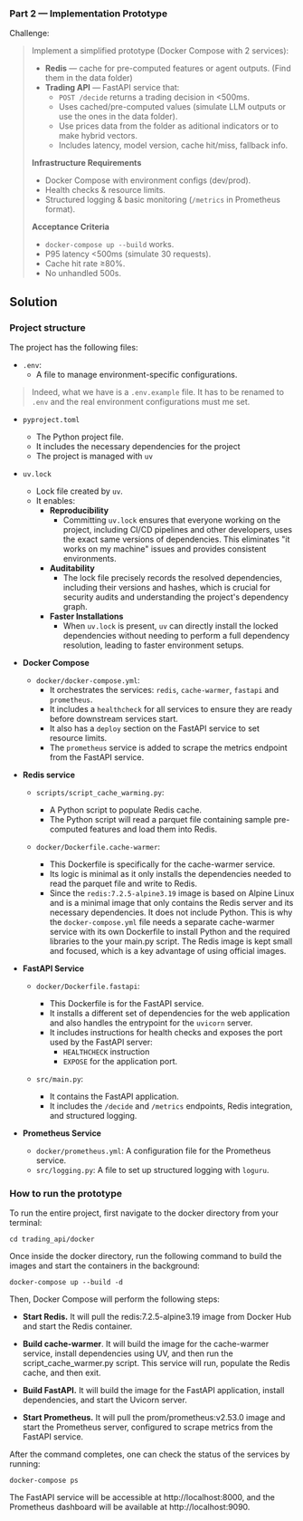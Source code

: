### Part 2 — Implementation Prototype

Challenge:

> Implement a simplified prototype (Docker Compose with 2 services):
>  
> - **Redis** — cache for pre-computed features or agent outputs.  (Find them in the data folder)
> - **Trading API** — FastAPI service that:  
>   - `POST /decide` returns a trading decision in <500ms.  
>   - Uses cached/pre-computed values (simulate LLM outputs or use the ones in the data folder).
>   - Use prices data from the folder as aditional indicators or to make hybrid vectors.
>   - Includes latency, model version, cache hit/miss, fallback info.
> 
> **Infrastructure Requirements**
> - Docker Compose with environment configs (dev/prod).  
> - Health checks & resource limits.  
> - Structured logging & basic monitoring (`/metrics` in Prometheus format).
>  
> **Acceptance Criteria**
> - `docker-compose up --build` works.  
> - P95 latency <500ms (simulate 30 requests).  
> - Cache hit rate ≥80%.  
> - No unhandled 500s.

## Solution

### Project structure

The project has the following files:

- `.env`:
  - A file to manage environment-specific configurations.

> Indeed, what we have is a `.env.example` file. It has to be renamed to `.env` and the real environment configurations must me set.

- `pyproject.toml`
  - The Python project file.
  - It includes the necessary dependencies for the project
  - The project is managed with `uv`

- `uv.lock`
  - Lock file created by `uv`.
  - It enables:
    - **Reproducibility**
      - Committing `uv.lock` ensures that everyone working on the project, including CI/CD pipelines and other developers, uses the exact same versions of dependencies. This eliminates "it works on my machine" issues and provides consistent environments.
    - **Auditability**
      - The lock file precisely records the resolved dependencies, including their versions and hashes, which is crucial for security audits and understanding the project's dependency graph.
    - **Faster Installations**
      - When `uv.lock` is present, `uv` can directly install the locked dependencies without needing to perform a full dependency resolution, leading to faster environment setups.

- **Docker Compose**

  - `docker/docker-compose.yml`:
    - It orchestrates the services: `redis`, `cache-warmer`, `fastapi` and `prometheus`.
    - It includes a `healthcheck` for all services to ensure they are ready before downstream services start.
    - It also has a `deploy` section on the FastAPI service to set resource limits.
    - The `prometheus` service is added to scrape the metrics endpoint from the FastAPI service.

- **Redis service**

  - `scripts/script_cache_warming.py`:
    - A Python script to populate Redis cache.
    - The Python script will read a parquet file containing sample pre-computed features and load them into Redis.
  
  -  `docker/Dockerfile.cache-warmer`:
     - This Dockerfile is specifically for the cache-warmer service.
     - Its logic is minimal as it only installs the dependencies needed to read the parquet file and write to Redis.
     -  Since the `redis:7.2.5-alpine3.19` image is based on Alpine Linux and is a minimal image that only contains the Redis server and its necessary dependencies. It does not include Python. This is why the `docker-compose.yml` file needs a separate cache-warmer service with its own Dockerfile to install Python and the required libraries to the your main.py script. The Redis image is kept small and focused, which is a key advantage of using official images.


- **FastAPI Service**

  - `docker/Dockerfile.fastapi`:
    - This Dockerfile is for the FastAPI service.
    - It installs a different set of dependencies for the web application and also handles the entrypoint for the `uvicorn` server.
    - It includes instructions for health checks and exposes the port used by the FastAPI server:
      - `HEALTHCHECK` instruction
      - `EXPOSE` for the application port.

  - `src/main.py`:
    - It contains the FastAPI application.
    - It includes the `/decide` and `/metrics` endpoints, Redis integration, and structured logging.

- **Prometheus Service**

  - `docker/prometheus.yml`: A configuration file for the Prometheus service.
  - `src/logging.py`: A file to set up structured logging with `loguru`.


### How to run the prototype

To run the entire project, first navigate to the docker directory from your terminal:

```shell
cd trading_api/docker
```

Once inside the docker directory, run the following command to build the images and start the containers in the background:

```shell
docker-compose up --build -d
```

Then, Docker Compose will perform the following steps:

- **Start Redis.** It will pull the redis:7.2.5-alpine3.19 image from Docker Hub and start the Redis container.

- **Build cache-warmer**. It will build the image for the cache-warmer service, install dependencies using UV, and then run the script_cache_warmer.py script. This service will run, populate the Redis cache, and then exit.

- **Build FastAPI.** It will build the image for the FastAPI application, install dependencies, and start the Uvicorn server.

- **Start Prometheus.** It will pull the prom/prometheus:v2.53.0 image and start the Prometheus server, configured to scrape metrics from the FastAPI service.

After the command completes, one can check the status of the services by running:

```shell
docker-compose ps
```

The FastAPI service will be accessible at http://localhost:8000, and the Prometheus dashboard will be available at http://localhost:9090.
